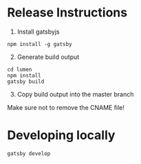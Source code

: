 # Release Instructions

1. Install gatsbyjs

```
npm install -g gatsby
```

2. Generate build output

```
cd lumen
npm install
gatsby build
```

3. Copy build output into the master branch 

Make sure not to remove the CNAME file!

# Developing locally

```
gatsby develop
```